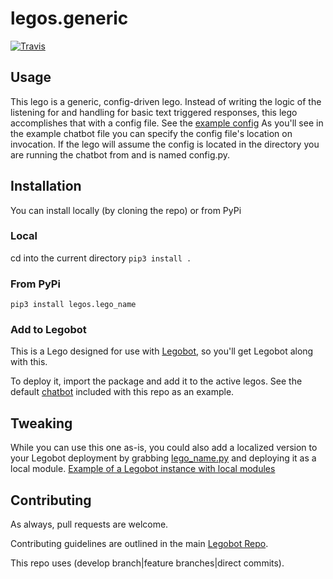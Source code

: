 # legos.generic
[![Travis](https://img.shields.io/travis/Legobot/legos.generic.svg)]()

## Usage

This lego is a generic, config-driven lego. Instead of writing the logic of the listening for and handling for basic text triggered responses, this lego accomplishes that with a config file. See the [example config](chatbot/example-config.yaml)
As you'll see in the example chatbot file you can specify the config file's location on invocation. If the lego will assume the config is located in the directory you are running the chatbot from and is named config.py.

## Installation

You can install locally (by cloning the repo) or from PyPi

### Local

cd into the current directory
`pip3 install .`

### From PyPi

`pip3 install legos.lego_name`

### Add to Legobot

This is a Lego designed for use with [Legobot](https://github.com/Legobot/Legobot), so you'll get Legobot along with this.

To deploy it, import the package and add it to the active legos. See the default [chatbot](chatbot/example-chatbot.py) included with this repo as an example.

## Tweaking

While you can use this one as-is, you could also add a localized version to your Legobot deployment by grabbing [lego_name.py](legos/lego_name.py) and deploying it as a local module. [Example of a Legobot instance with local modules](https://github.com/voxpupuli/thevoxfox/)

## Contributing

As always, pull requests are welcome.

Contributing guidelines are outlined in the main [Legobot Repo](https://github.com/Legobot/Legobot/blob/master/README.md#contributing).

This repo uses (develop branch|feature branches|direct commits).